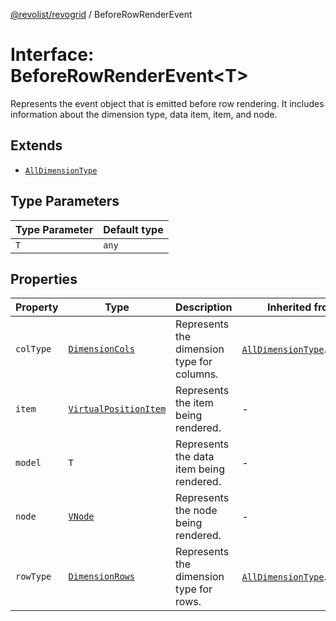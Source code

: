 [@revolist/revogrid](README.md) / BeforeRowRenderEvent

# Interface: BeforeRowRenderEvent\<T\>

Represents the event object that is emitted before row rendering.
It includes information about the dimension type, data item, item, and node.

## Extends

- [`AllDimensionType`](Interface.AllDimensionType.md)

## Type Parameters

| Type Parameter | Default type |
| ------ | ------ |
| `T` | `any` |

## Properties

| Property | Type | Description | Inherited from | Defined in |
| ------ | ------ | ------ | ------ | ------ |
| `colType` | [`DimensionCols`](TypeAlias.DimensionCols.md) | Represents the dimension type for columns. | [`AllDimensionType`](Interface.AllDimensionType.md).`colType` | [src/types/interfaces.ts:730](https://github.com/revolist/revogrid/blob/703fa47ec13d35676d07f3192b2741384647a863/src/types/interfaces.ts#L730) |
| `item` | [`VirtualPositionItem`](Interface.VirtualPositionItem.md) | Represents the item being rendered. | - | [src/types/interfaces.ts:699](https://github.com/revolist/revogrid/blob/703fa47ec13d35676d07f3192b2741384647a863/src/types/interfaces.ts#L699) |
| `model` | `T` | Represents the data item being rendered. | - | [src/types/interfaces.ts:694](https://github.com/revolist/revogrid/blob/703fa47ec13d35676d07f3192b2741384647a863/src/types/interfaces.ts#L694) |
| `node` | [`VNode`](Interface.VNode.md) | Represents the node being rendered. | - | [src/types/interfaces.ts:704](https://github.com/revolist/revogrid/blob/703fa47ec13d35676d07f3192b2741384647a863/src/types/interfaces.ts#L704) |
| `rowType` | [`DimensionRows`](TypeAlias.DimensionRows.md) | Represents the dimension type for rows. | [`AllDimensionType`](Interface.AllDimensionType.md).`rowType` | [src/types/interfaces.ts:725](https://github.com/revolist/revogrid/blob/703fa47ec13d35676d07f3192b2741384647a863/src/types/interfaces.ts#L725) |
